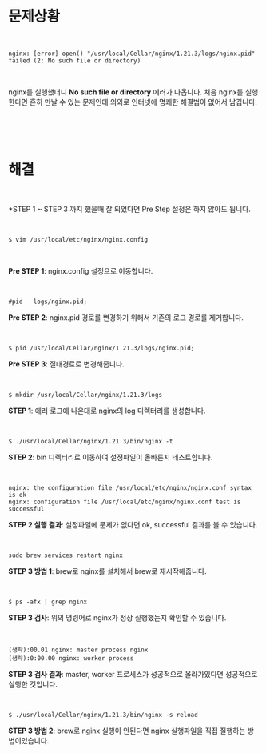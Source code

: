 
<!-- 

nginx | open() "/nginx/1.21.3/logs/nginx.pid" failed (2: No such file or directory) 해결
no_such_file_or_directory
-->

<br />
<br />
<br />

# 문제상황

<br />

```text
nginx: [error] open() "/usr/local/Cellar/nginx/1.21.3/logs/nginx.pid" failed (2: No such file or directory)
```

<br />

nginx를 실행했더니 __No such file or directory__ 에러가 나옵니다. 처음 nginx를 실행한다면 흔히 만날 수 있는 문제인데 의외로 인터넷에 명쾌한 해결법이 없어서 남깁니다.

<br />
<br />
<br />

# 해결

<br />

*STEP 1 ~ STEP 3 까지 했을때 잘 되었다면 Pre Step 설정은 하지 않아도 됩니다.

<br />

```text
$ vim /usr/local/etc/nginx/nginx.config
```

<br />

__Pre STEP 1__: nginx.config 설정으로 이동합니다.

<br />

```text
#pid   logs/nginx.pid;
```

__Pre STEP 2__: nginx.pid 경로를 변경하기 위해서 기존의 로그 경로를 제거합니다.

<br />

```text
$ pid /usr/local/Cellar/nginx/1.21.3/logs/nginx.pid;
```

__Pre STEP 3__: 절대경로로 변경해줍니다.

<br />

```text
$ mkdir /usr/local/Cellar/nginx/1.21.3/logs
```

__STEP 1__: 에러 로그에 나온대로 nginx의 log 디렉터리를 생성합니다.

<br />

```text
$ ./usr/local/Cellar/nginx/1.21.3/bin/nginx -t
```

__STEP 2__: bin 디렉터리로 이동하여 설정파일이 올바른지 테스트합니다.

<br />

```text
nginx: the configuration file /usr/local/etc/nginx/nginx.conf syntax is ok
nginx: configuration file /usr/local/etc/nginx/nginx.conf test is successful
```

__STEP 2 실행 결과__: 설정파일에 문제가 없다면 ok, successful 결과를 볼 수 있습니다.

<br />

```text
sudo brew services restart nginx
```

__STEP 3 방법 1__: brew로 nginx를 설치해서 brew로 재시작해줍니다.

<br />

```text
$ ps -afx | grep nginx
```
__STEP 3 검사__: 위의 명령어로 nginx가 정상 실행했는지 확인할 수 있습니다.

<br />

```text
(생략):00.01 nginx: master process nginx
(생략):0:00.00 nginx: worker process
```
__STEP 3 검사 결과__: master, worker 프로세스가 성공적으로 올라가있다면 성공적으로 실행한 것입니다.

<br />

```text
$ ./usr/local/Cellar/nginx/1.21.3/bin/nginx -s reload
```

__STEP 3 방법 2__: brew로 nginx 실행이 안된다면 nginx 실행파일을 직접 질행하는 방법이있습니다.

<br />
<br />
<br />
